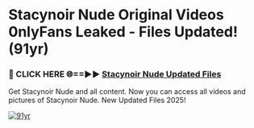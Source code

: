# Stacynoir Nude Original Videos 0nlyFans Leaked - Files Updated! (91yr)

<h3>🔴 CLICK HERE 🌐==►► <a href="https://tinyurl.com/y5r63du9" rel="nofollow">Stacynoir Nude Updated Files</a></h3>

Get Stacynoir Nude and all content. Now you can access all videos and pictures of Stacynoir Nude. New Updated Files 2025!

[![91yr](https://i.imgur.com/UVo9nyh.gif)](https://tinyurl.com/y5r63du9)